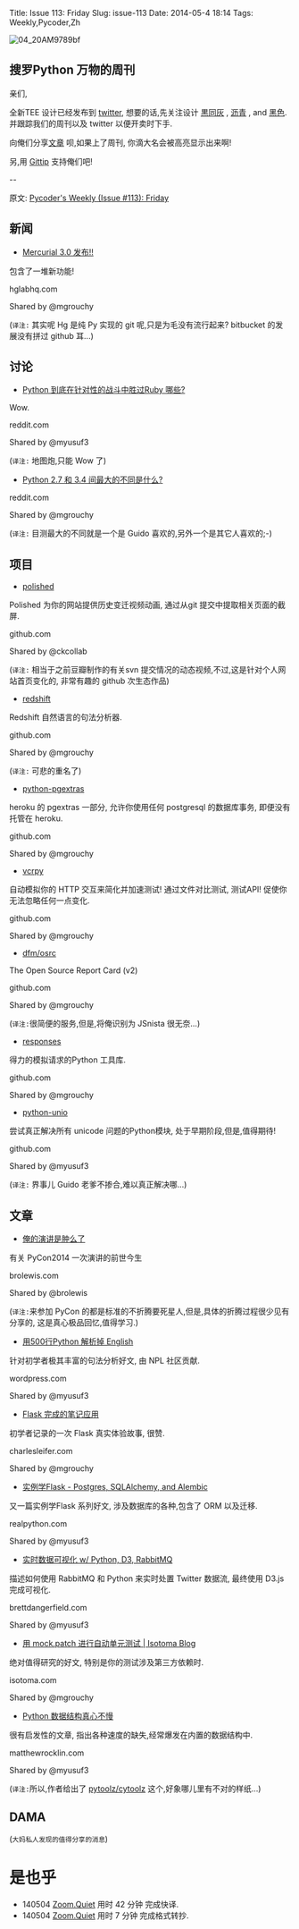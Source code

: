 Title: Issue 113: Friday
Slug: issue-113
Date: 2014-05-4 18:14
Tags: Weekly,Pycoder,Zh 

![04_20AM9789bf](https://gallery.mailchimp.com/9735795484d2e4c204da82a29/images/Image_202014_01_22_20at_2010.45.04_20AM9789bf.png)

##  搜罗Python 万物的周刊

亲们,

全新TEE 设计已经发布到
[twitter](http://www.twitter.com/pycoders), 
想要的话,先关注设计
[黒同灰](https://twitter.com/pycoders/status/461878861752717312)
, 
[沥青](https://twitter.com/pycoders/status/461880548814647299)
, and 
[黑色](https://twitter.com/pycoders/status/461882879094439936). 
并跟踪我们的周刊以及 twitter 以便开卖时下手.


向俺们分享[文章](http://pycoders.com/submissions/)
呗,如果上了周刊,
你滴大名会被高亮显示出来啊!

另,用
[Gittip](https://www.gittip.com/PycodersWeekly)
支持俺们吧!

--

原文: [Pycoder's Weekly (Issue #113): Friday](http://us4.campaign-archive2.com/?u=9735795484d2e4c204da82a29&id=df602b4d07&e=889f3f6a05)

## 新闻


- [Mercurial 3.0 发布!!](http://hglabhq.com/blog/2014/4/29/what-s-new-in-mercurial-3-0)

包含了一堆新功能!

hglabhq.com

Shared by @mgrouchy

(`译注:` 其实呢 Hg 是纯 Py 实现的 git 呢,只是为毛没有流行起来? bitbucket 的发展没有拼过 github 耳...)  

## 讨论

- [Python 到底在针对性的战斗中胜过Ruby 哪些?](http://www.reddit.com/r/Python/comments/24a4r0/it_could_be_personal_selection_bias_but_i_dont/)

Wow.

reddit.com

Shared by @myusuf3
 

(`译注:` 地图炮,只能 Wow 了)  

- [Python 2.7 和 3.4 间最大的不同是什么?](http://www.reddit.com/r/Python/comments/24darb/big_difference_between_python_27_and_34/)

reddit.com

Shared by @mgrouchy
  

(`译注:` 目测最大的不同就是一个是 Guido 喜欢的,另外一个是其它人喜欢的;-)



## 项目

- [polished](http://github.com/ckcollab/polished)

Polished 为你的网站提供历史变迁视频动画,
通过从git 提交中提取相关页面的截屏.

github.com

Shared by @ckcollab

(`译注:` 相当于之前豆瓣制作的有关svn 提交情况的动态视频,不过,这是针对个人网站首页变化的,
非常有趣的 github 次生态作品)
 
- [redshift](https://github.com/syllog1sm/redshift)

Redshift 自然语言的句法分析器.

github.com

Shared by @mgrouchy

(`译注:` 可悲的重名了)

- [python-pgextras](https://github.com/scottwoodall/python-pgextras/)

heroku 的 pgextras 一部分,
允许你使用任何 postgresql 的数据库事务,
即便没有托管在 heroku.

github.com

Shared by @mgrouchy
 
- [vcrpy](https://github.com/kevin1024/vcrpy)

自动模拟你的 HTTP 交互来简化并加速测试!
通过文件对比测试,
测试API!
促使你无法忽略任何一点变化.

github.com

Shared by @mgrouchy

- [dfm/osrc](https://github.com/dfm/osrc)

The Open Source Report Card (v2)

github.com

Shared by @mgrouchy

(`译注:`很简便的服务,但是,将俺识别为 JSnista 很无奈...)
 
- [responses](https://github.com/dropbox/responses)

得力的模拟请求的Python 工具库.

github.com

Shared by @mgrouchy
 
- [python-unio](https://github.com/mitsuhiko/python-unio)


尝试真正解决所有 unicode 问题的Python模块,
处于早期阶段,但是,值得期待!

github.com

Shared by @myusuf3

(`译注:` 界事儿 Guido 老爹不掺合,难以真正解决哪...)


## 文章

- [俺的演讲是肿么了](http://brolewis.com/how-my-talk-came-to-be.html)



有关 PyCon2014 一次演讲的前世今生

brolewis.com

Shared by @brolewis

(`译注:`来参加 PyCon 的都是标准的不折腾要死星人,但是,具体的折腾过程很少见有分享的,
这是真心极品回忆,值得学习.)
 
- [用500行Python 解析掉 English](http://honnibal.wordpress.com/2013/12/18/a-simple-fast-algorithm-for-natural-language-dependency-parsing/)

针对初学者极其丰富的句法分析好文,
由 NPL 社区贡献.

wordpress.com

Shared by @myusuf3
 
- [Flask 完成的笔记应用](http://charlesleifer.com/blog/saturday-morning-hack-a-little-note-taking-app-with-flask/)

初学者记录的一次 Flask 真实体验故事,
很赞.

charlesleifer.com

Shared by @mgrouchy
 
- [实例学Flask - Postgres, SQLAlchemy, and Alembic](http://www.realpython.com/blog/flask-by-example-part-2-postgres-sqlalchemy-and-alembic/)


又一篇实例学Flask 系列好文,
涉及数据库的各种,包含了 ORM 以及迁移.


realpython.com

Shared by @myusuf3
 
- [实时数据可视化 w/ Python, D3, RabbitMQ](http://www.brettdangerfield.com/post/realtime_data_tag_cloud/)

描述如何使用 RabbitMQ 和 Python 来实时处置 Twitter 数据流,
最终使用 D3.js 完成可视化.

brettdangerfield.com

Shared by @myusuf3
 
- [用 mock.patch 进行自动单元测试 | Isotoma Blog](http://blog.isotoma.com/2014/05/using-mock-patch-in-automated-unit-testing/)


绝对值得研究的好文,
特别是你的测试涉及第三方依赖时.

isotoma.com

Shared by @mgrouchy
 
- [Python 数据结构真心不慢](http://matthewrocklin.com/blog/work/2014/05/01/Fast-Data-Structures/)

很有启发性的文章,
指出各种速度的缺失,经常爆发在内置的数据结构中.

matthewrocklin.com

Shared by @myusuf3

(`译注:`所以,作者给出了 [pytoolz/cytoolz](https://github.com/pytoolz/cytoolz/) 
这个,好象哪儿里有不对的样纸...)

## DAMA
(`大妈私人发现的值得分享的消息`)


# 是也乎

- 140504 [Zoom.Quiet](http://zoomquiet.org/) 用时 42 分钟 完成快译.
- 140504 [Zoom.Quiet](http://zoomquiet.org/) 用时 7 分钟 完成格式转抄.

 
